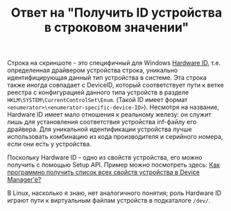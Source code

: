 ﻿---
title: "Ответ на \"Получить ID устройства в строковом значении\""
se.owner.user_id: 240512
se.owner.display_name: "MSDN.WhiteKnight"
se.owner.link: "https://ru.stackoverflow.com/users/240512/msdn-whiteknight"
se.answer_id: 850324
se.question_id: 849610
se.post_type: answer
se.is_accepted: True
---
<p>Строка на скриншоте - это специфичный для Windows <a href="https://docs.microsoft.com/en-us/windows-hardware/drivers/install/hardware-ids" rel="nofollow noreferrer">Hardware ID</a>, т.е. определенная драйвером устройства строка, уникально идентифицирующая данный тип устройства в системе. Эта строка также иногда совпадает с DeviceID, который соответствует пути к ветке реестра с конфигурацией данного типа устройств в разделе <code>HKLM\SYSTEM\CurrentControlSet\Enum</code>. (Такой ID имеет формат <code>&lt;enumerator&gt;\&lt;enumerator-specific-device-ID&gt;</code>). Несмотря на название, Hardware ID имеет мало отношения к реальному железу: он служит лишь для установления соответствия устройства inf-файлу его драйвера. Для уникальной идентификации устройства лучше использовать комбинацию из кода производителя и серийного номера, если они есть у устройства.</p>

<p>Поскольку Hardware ID - одно из свойств устройства, его можно получить с помощью Setup API. Пример можно посмотреть здесь: <a href="https://ru.stackoverflow.com/questions/752276/%D0%9A%D0%B0%D0%BA-%D0%BF%D1%80%D0%BE%D0%B3%D1%80%D0%B0%D0%BC%D0%BC%D0%BD%D0%BE-%D0%BF%D0%BE%D0%BB%D1%83%D1%87%D0%B8%D1%82%D1%8C-%D1%81%D0%BF%D0%B8%D1%81%D0%BE%D0%BA-%D0%B2%D1%81%D0%B5%D1%85-%D1%81%D0%B2%D0%BE%D0%B9%D1%81%D1%82%D0%B2-%D1%83%D1%81%D1%82%D1%80%D0%BE%D0%B9%D1%81%D1%82%D0%B2%D0%B0-%D0%B2-device-managere">Как программно получить список всех свойств устройства в Device Manager&#39;e?</a></p>

<p>В Linux, насколько я знаю, нет аналогичного понятия; роль Hardware ID играют пути к виртуальным файлам устройств в подкаталоге <code>/dev/</code>. </p>
